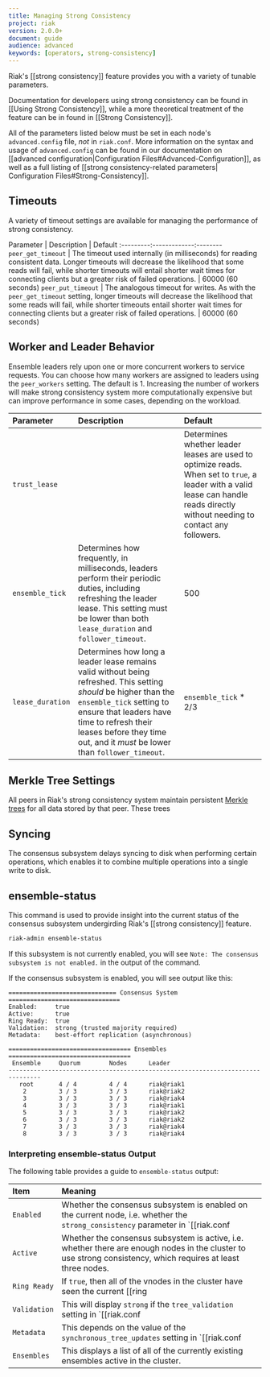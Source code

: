 ```yaml
---
title: Managing Strong Consistency
project: riak
version: 2.0.0+
document: guide
audience: advanced
keywords: [operators, strong-consistency]
---
```


Riak's [[strong consistency]] feature provides you with a variety of
tunable parameters.

Documentation for developers using strong consistency can be found in
[[Using Strong Consistency]], while a more theoretical treatment of the
feature can be in found in [[Strong Consistency]].

All of the parameters listed below must be set in each node's
`advanced.config` file, _not_ in `riak.conf`. More information on the
syntax and usage of `advanced.config` can be found in our documentation
on [[advanced configuration|Configuration Files#Advanced-Configuration]],
as well as a full listing of [[strong consistency-related parameters|
Configuration Files#Strong-Consistency]].

## Timeouts

A variety of timeout settings are available for managing the performance
of strong consistency.

Parameter | Description | Default
:---------:-------------:--------
`peer_get_timeout` | The timeout used internally (in milliseconds) for reading consistent data. Longer timeouts will decrease the likelihood that some reads will fail, while shorter timeouts will entail shorter wait times for connecting clients but a greater risk	of failed operations. | 60000 (60 seconds)
`peer_put_timeout` | The analogous timeout for writes. As with the `peer_get_timeout` setting, longer timeouts will decrease the likelihood that some reads will fail, while shorter timeouts entail shorter wait times for connecting clients but a greater risk of failed operations. | 60000 (60 seconds)

## Worker and Leader Behavior

Ensemble leaders rely upon one or more concurrent workers to service
requests. You can choose how many workers are assigned to leaders using
the `peer_workers` setting. The default is 1. Increasing the number of
workers will make strong consistency system more computationally
expensive but can improve performance in some cases, depending on the
workload.

Parameter | Description | Default
:---------|:------------|:-------
`trust_lease` | | Determines whether leader leases are used to optimize reads. When set to `true`, a leader with a valid lease can handle reads directly without needing to contact any followers.
`ensemble_tick` | Determines how frequently, in milliseconds, leaders perform their periodic duties, including refreshing the leader lease. This setting must be lower than both `lease_duration` and `follower_timeout`. | 500
`lease_duration` | Determines how long a leader lease remains valid without being refreshed. This setting _should_ be higher than the `ensemble_tick` setting to ensure that leaders have time to refresh their leases before they time out, and it _must_ be lower than `follower_timeout`. | `ensemble_tick` * 2/3

## Merkle Tree Settings

All peers in Riak's strong consistency system maintain persistent
[Merkle trees](http://en.wikipedia.org/wiki/Merkle_tree) for all data
stored by that peer. These trees 

## Syncing

The consensus subsystem delays syncing to disk when performing certain
operations, which enables it to combine multiple operations into a
single write to disk.

## ensemble-status

This command is used to provide insight into the current status of the
consensus subsystem undergirding Riak's [[strong consistency]] feature.

```bash
riak-admin ensemble-status
```

If this subsystem is not currently enabled, you will see `Note: The
consensus subsystem is not enabled.` in the output of the command.

If the consensus subsystem is enabled, you will see output like this:

```
============================== Consensus System ===============================
Enabled:     true
Active:      true
Ring Ready:  true
Validation:  strong (trusted majority required)
Metadata:    best-effort replication (asynchronous)

================================== Ensembles ==================================
 Ensemble     Quorum        Nodes      Leader
-------------------------------------------------------------------------------
   root       4 / 4         4 / 4      riak@riak1
    2         3 / 3         3 / 3      riak@riak2
    3         3 / 3         3 / 3      riak@riak4
    4         3 / 3         3 / 3      riak@riak1
    5         3 / 3         3 / 3      riak@riak2
    6         3 / 3         3 / 3      riak@riak2
    7         3 / 3         3 / 3      riak@riak4
    8         3 / 3         3 / 3      riak@riak4
```

### Interpreting ensemble-status Output

The following table provides a guide to `ensemble-status` output:

Item | Meaning
:----|:-------
`Enabled` | Whether the consensus subsystem is enabled on the current node, i.e. whether the `strong_consistency` parameter in `[[riak.conf|Configuration Files#Strong-Consistency]]` has been set to `on`. If this reads `false` and you wish to enable strong consistency, see our documentation on [[enabling strong consistency|Using Strong Consistency#Enabling-Strong-Consistency]].
`Active` | Whether the consensus subsystem is active, i.e. whether there are enough nodes in the cluster to use strong consistency, which requires at least three nodes.
`Ring Ready` | If `true`, then all of the vnodes in the cluster have seen the current [[ring|Clusters#The-Ring]], which means that the strong consistency subsystem can be used; if `false`, then the system is not yet ready. If you have recently added or removed a node to/from the cluster, it may take some time for `Ring Ready` to change.
`Validation` | This will display `strong` if the `tree_validation` setting in `[[riak.conf|Configuration Files#Strong-Consistency]]` has been set to `on` and `weak` if set to `off`.
`Metadata` | This depends on the value of the `synchronous_tree_updates` setting in `[[riak.conf|Configuration Files#Strong-Consistency]]`, which determines whether strong consistency-related Merkle trees are updated synchronously or asynchronously. If `best-effort replication (asynchronous)`, then `synchronous_tree_updates` is set to `false`; if `guaranteed replication (synchronous)` then `synchronous_tree_updates` is set to `true`.
`Ensembles` | This displays a list of all of the currently existing ensembles active in the cluster.
